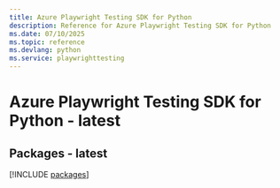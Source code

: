 ```yaml
---
title: Azure Playwright Testing SDK for Python
description: Reference for Azure Playwright Testing SDK for Python
ms.date: 07/10/2025
ms.topic: reference
ms.devlang: python
ms.service: playwrighttesting
---
```

# Azure Playwright Testing SDK for Python - latest
## Packages - latest
[!INCLUDE [packages](playwright-testing-index.md)]